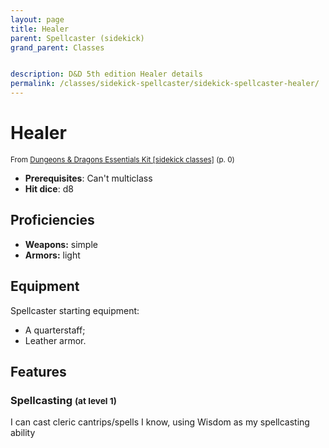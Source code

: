 ```yaml
---
layout: page
title: Healer
parent: Spellcaster (sidekick)
grand_parent: Classes


description: D&D 5th edition Healer details
permalink: /classes/sidekick-spellcaster/sidekick-spellcaster-healer/
---
```


# Healer

<small>From <a target="_blank" href="https://dnd.wizards.com/products/tabletop-games/rpg-products/essentials-kit">Dungeons & Dragons Essentials Kit [sidekick classes]</a> (p. 0)</small>
- **Prerequisites**: Can't multiclass
- **Hit dice**: d8

## Proficiencies

- **Weapons:** simple
- **Armors:** light

## Equipment


Spellcaster starting equipment:

- A quarterstaff;
- Leather armor.

## Features

### Spellcasting <small>(at level 1)</small>


I can cast cleric cantrips/spells I know, using Wisdom as my spellcasting ability


